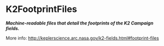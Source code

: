 # K2FootprintFiles

***Machine-readable files that detail the footprints of the K2 Campaign fields.***

More info: http://keplerscience.arc.nasa.gov/k2-fields.html#footprint-files

